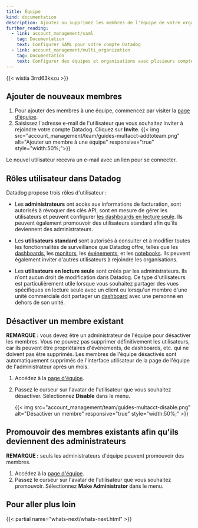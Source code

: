```yaml
---
title: Équipe
kind: documentation
description: Ajoutez ou supprimez les membres de l'équipe de votre organisation. Modifiez les rôles des membres de l'équipe.
further_reading:
  - link: account_management/saml
    tag: Documentation
    text: Configurer SAML pour votre compte Datadog
  - link: account_management/multi_organization
    tag: Documentation
    text: Configurer des équipes et organisations avec plusieurs comptes
---
```

{{< wistia 3rrd63kxzu >}}

## Ajouter de nouveaux membres

1. Pour ajouter des membres à une équipe, commencez par visiter la [page d'équipe][1].
2. Saisissez l'adresse e-mail de l'utilisateur que vous souhaitez inviter à rejoindre votre compte Datadog. Cliquez sur **Invite**.
  {{< img src="account_management/team/guides-multacct-addtoteam.png" alt="Ajouter un membre à une équipe" responsive="true" style="width:50%;">}}

Le nouvel utilisateur recevra un e-mail avec un lien pour se connecter.

## Rôles utilisateur dans Datadog

Datadog propose trois rôles d'utilisateur :

* Les **administrateurs** ont accès aux informations de facturation, sont autorisés à révoquer des clés API, sont en mesure de gérer les utilisateurs et peuvent configurer [les dashboards en lecture seule][2]. Ils peuvent également promouvoir des utilisateurs standard afin qu'ils deviennent des administrateurs.

* Les **utilisateurs standard** sont autorisés à consulter et à modifier toutes les fonctionnalités de surveillance que Datadog offre, telles que les [dashboards][2], les [monitors][3], les [événements][4], et les [notebooks][5]. Ils peuvent également inviter d'autres utilisateurs à rejoindre les organisations.

* Les **utilisateurs en lecture seule** sont créés par les administrateurs. Ils n'ont aucun droit de modification dans Datadog. Ce type d'utilisateurs est particulièrement utile lorsque vous souhaitez partager des vues spécifiques en lecture seule avec un client ou lorsqu'un membre d'une unité commerciale doit partager un [dashboard][6] avec une personne en dehors de son unité.

## Désactiver un membre existant

**REMARQUE :** vous devez être un administrateur de l'équipe pour désactiver les membres. Vous ne pouvez pas supprimer définitivement les utilisateurs, car ils peuvent être propriétaires d'événements, de dashboards, etc. qui ne doivent pas être supprimés. Les membres de l'équipe désactivés sont automatiquement supprimés de l'interface utilisateur de la page de l'équipe de l'administrateur après un mois.

1. Accédez à la [page d'équipe][1].
2. Passez le curseur sur l'avatar de l'utilisateur que vous souhaitez désactiver. Sélectionnez **Disable** dans le menu.

    {{< img src="account_management/team/guides-multacct-disable.png" alt="Désactiver un membre" responsive="true" style="width:50%;" >}}

## Promouvoir des membres existants afin qu'ils deviennent des administrateurs

**REMARQUE :** seuls les administrateurs d'équipe peuvent promouvoir des membres.

1. Accédez à la [page d'équipe][1].
2. Passez le curseur sur l'avatar de l'utilisateur que vous souhaitez promouvoir. Sélectionnez **Make Administrator** dans le menu.

## Pour aller plus loin

{{< partial name="whats-next/whats-next.html" >}}

[1]: https://app.datadoghq.com/account/team
[2]: /fr/graphing/dashboards
[3]: /fr/monitors
[4]: /fr/graphing/event_stream
[5]: /fr/graphing/notebooks
[6]: /fr/graphing/dashboards
